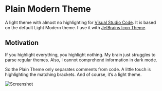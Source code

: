 # Plain Modern Theme

A light theme with almost no highlighting for [Visual Studio Code](http://code.visualstudio.com). It is based on the default Light Modern theme. I use it with [JetBrains Icon Theme](https://marketplace.visualstudio.com/items?itemName=chadalen.vscode-jetbrains-icon-theme).

## Motivation

If you highlight everything, you highlight nothing. My brain just struggles to parse regular themes. Also, I cannot comprehend information in dark mode.

So the Plain Theme only separates comments from code. A little touch is highlighting the matching brackets. And of course, it’s a light theme.

![Screenshot]()